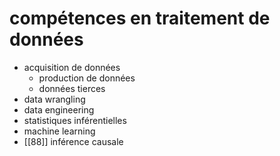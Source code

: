 # compétences en traitement de données

- acquisition de données
	- production de données
	- données tierces
- data wrangling
- data engineering
- statistiques inférentielles
- machine learning
- [[88]] inférence causale
